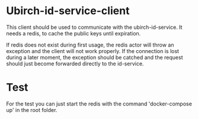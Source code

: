 # Ubirch-id-service-client

This client should be used to communicate with the ubirch-id-service. It needs a redis, 
to cache the public keys until expiration. 

If redis does not exist during first usage, the redis actor will throw an exception and the client
will not work properly. If the connection is lost during a later moment, the exception should be
catched and the request should just become forwarded directly to the id-service.  

# Test

For the test you can just start the redis with the command 'docker-compose up' in the root folder. 
